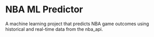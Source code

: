 # NBA ML Predictor
A machine learning project that predicts NBA game outcomes using historical and real-time data from the nba_api.
